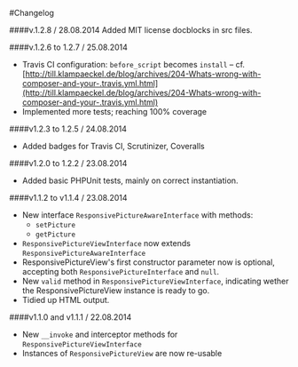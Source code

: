 #Changelog

####v.1.2.8 / 28.08.2014
Added MIT license docblocks in src files.

####v.1.2.6 to 1.2.7 / 25.08.2014
- Travis CI configuration: `before_script` becomes `install` – cf. [http://till.klampaeckel.de/blog/archives/204-Whats-wrong-with-composer-and-your-.travis.yml.html](http://till.klampaeckel.de/blog/archives/204-Whats-wrong-with-composer-and-your-.travis.yml.html)
- Implemented more tests; reaching 100% coverage

####v1.2.3 to 1.2.5 / 24.08.2014
- Added badges for Travis CI, Scrutinizer, Coveralls

####v1.2.0 to 1.2.2 / 23.08.2014
- Added basic PHPUnit tests, mainly on correct instantiation.

####v1.1.2 to v1.1.4 / 23.08.2014

- New interface `ResponsivePictureAwareInterface` with methods:
    - `setPicture`
    - `getPicture`
- `ResponsivePictureViewInterface` now extends `ResponsivePictureAwareInterface`
- ResponsivePictureView's first constructor parameter now is optional, accepting both `ResponsivePictureInterface` and `null`.
- New `valid` method in `ResponsivePictureViewInterface`, indicating wether the ResponsivePictureView instance is ready to go. 
- Tidied up HTML output.

####v1.1.0 and v1.1.1 / 22.08.2014

- New `__invoke` and interceptor methods for `ResponsivePictureViewInterface`
- Instances of `ResponsivePictureView` are now re-usable








